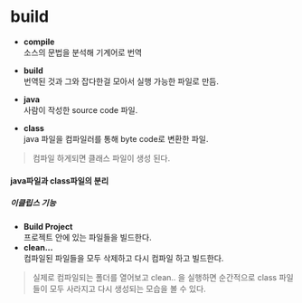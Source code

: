 # build

* **compile**   
소스의 문법을 분석해 기계어로 번역  
* **build**  
번역된 것과 그와 잡다한걸 모아서 실행 가능한 파일로 만듬.

* **java**  
사람이 작성한 source code 파일.
* **class**  
java 파일을 컴파일러를 통해 byte code로 변환한 파일.

> 컴파일 하게되면 클래스 파일이 생성 된다.


#### java파일과 class파일의 분리

##### 이클립스 기능
* **Build Project**  
프로젝트 안에 있는 파일들을 빌드한다.
* **clean...**  
컴파일된 파일들을 모두 삭제하고 다시 컴파일 하고 빌드한다.

> 실제로 컴파일되는 폴더를 열어보고 clean.. 을 실행하면
> 순간적으로 class 파일들이 모두 사라지고 다시 생성되는
> 모습을 볼 수 있다.
